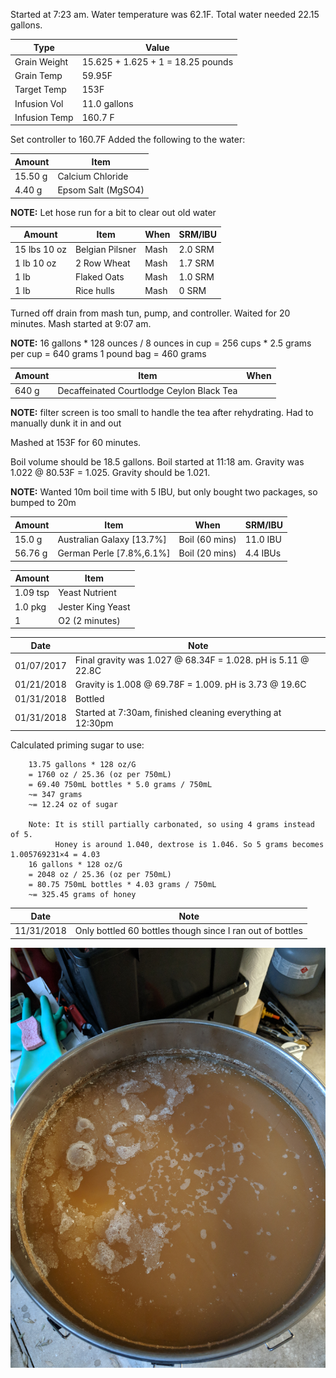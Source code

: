 Started at 7:23 am. Water temperature was 62.1F. Total water needed 22.15 gallons.

Type | Value
--- | ---
Grain Weight | 15.625 + 1.625 + 1 = 18.25 pounds
Grain Temp | 59.95F
Target Temp | 153F
Infusion Vol | 11.0 gallons
Infusion Temp | 160.7 F

Set controller to 160.7F
Added the following to the water:

Amount | Item
--- | ---
15.50 g | Calcium Chloride
4.40 g | Epsom Salt (MgSO4)

**NOTE:** Let hose run for a bit to clear out old water

Amount | Item | When | SRM/IBU
--- | --- | --- | ---
15 lbs 10 oz | Belgian Pilsner | Mash | 2.0 SRM
1 lb 10 oz | 2 Row Wheat | Mash | 1.7 SRM
1 lb | Flaked Oats | Mash | 1.0 SRM
1 lb | Rice hulls | Mash | 0 SRM

Turned off drain from mash tun, pump, and controller. Waited for 20 minutes.
Mash started at 9:07 am.

**NOTE:** 16 gallons * 128 ounces / 8 ounces in cup = 256 cups * 2.5 grams per cup = 640 grams
1 pound bag = 460 grams

Amount | Item | When
--- | --- | ---
640 g | Decaffeinated Courtlodge Ceylon Black Tea

**NOTE:** filter screen is too small to handle the tea after rehydrating. Had to manually dunk it in and out

Mashed at 153F for 60 minutes.

Boil volume should be 18.5 gallons. Boil started at 11:18 am.
Gravity was 1.022 @ 80.53F = 1.025.  Gravity should be 1.021.

**NOTE:** Wanted 10m boil time with 5 IBU, but only bought two packages, so bumped to 20m

Amount | Item | When | SRM/IBU
--- | --- | --- | ---
15.0 g | Australian Galaxy [13.7%] | Boil (60 mins) | 11.0 IBU
56.76 g | German Perle [7.8%,6.1%] | Boil (20 mins) | 4.4 IBUs

Amount | Item
--- | ---
1.09 tsp | Yeast Nutrient
1.0 pkg | Jester King Yeast
1 | O2 (2 minutes)

Date | Note
--- | ---
01/07/2017 | Final gravity was 1.027 @ 68.34F = 1.028. pH is 5.11 @ 22.8C
01/21/2018 | Gravity is 1.008 @ 69.78F = 1.009. pH is 3.73 @ 19.6C
01/31/2018 | Bottled
01/31/2018 | Started at 7:30am, finished cleaning everything at 12:30pm

Calculated priming sugar to use:
```
    13.75 gallons * 128 oz/G
    = 1760 oz / 25.36 (oz per 750mL)
    = 69.40 750mL bottles * 5.0 grams / 750mL
    ~= 347 grams
    ~= 12.24 oz of sugar

    Note: It is still partially carbonated, so using 4 grams instead of 5.
          Honey is around 1.040, dextrose is 1.046. So 5 grams becomes 1.005769231×4 = 4.03
    16 gallons * 128 oz/G
    = 2048 oz / 25.36 (oz per 750mL)
    = 80.75 750mL bottles * 4.03 grams / 750mL
    ~= 325.45 grams of honey
```

Date | Note
--- | ---
11/31/2018 | Only bottled 60 bottles though since I ran out of bottles

![Image of tea pellicle](IMG_20180131_072906.jpg)
